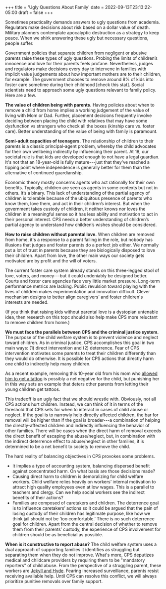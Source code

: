 +++
title = 'Ugly Questions About Family'
date = 2022-09-13T23:13:22-05:00
draft = false
+++

Sometimes practicality demands answers to ugly questions from academia. Regulators make decisions about risk based on a dollar value of death. Military planners contemplate apocalyptic destruction as a strategy to keep peace. When we shirk answering these ugly but necessary questions, people suffer.

Government policies that separate children from negligent or abusive parents raise these types of ugly questions. Probing the limits of children’s innocence and love for their parents feels profane. Nevertheless, judges and regulators make decisions every day to intervene in families with implicit value judgements about how important mothers are to their children, for example. The government chooses to remove around 8% of kids into foster care sometime during their childhood [check this stat]. Social scientists need to approach some ugly questions relevant to family policy. Here are a few.

**The value of children being with parents.** Having policies about when to remove a child from home implies a working judgement of the value of living with Mom or Dad. Further, placement decisions frequently involve deciding between placing the child with relatives that may have some dysfunction vs strangers who check all the boxes (kinship care vs. foster care). Better understanding of the value of being with family is paramount.

**Semi-adult capacities of teenagers.** The relationship of children to their parents is a classic principal-agent problem, whereby the child advocates for their own wellbeing indirectly by influencing their parent. At 18, our societal rule is that kids are developed enough to not have a legal guardian. It's not that an 18-year-old is fully mature---just that they've reached a tipping point where independence is generally better for them than the alternative of continued guardianship.

Economic theory mostly concerns agents who act rationally for their own benefits. Typically, children are seen as agents in some contexts but not in others. It’s a binary. This lack of understanding of the partial agency of children is tolerable because of the ubiquitous presence of parents who know them, love them, and act in their children’s interest. But when the government takes custody of children, it neither knows nor loves the children in a meaningful sense so it has less ability and motivation to act in their personal interest. CPS needs a better understanding of children’s partial agency to understand how children’s wishes should be considered.

**How to raise children without parental love.** When children are removed from home, it's a response to a parent failing in the role, but nobody has illusions that judges and foster parents do a perfect job either. We normally put a lot of trust in parents because they are biologically disposed to love their children. Apart from love, the other main ways our society gets motivated are by profit and the will of voters.

The current foster care system already stands on this three-legged stool of love, voters, and money---but it could undeniably be designed better. Courts and foster care agencies face very little market pressure. Long-term performance metrics are lacking. Public revulsion toward playing with the lives of children makes experimentation and innovation difficult. Clever mechanism designs to better align caregivers' and foster children's interests are needed.

(If you think that raising kids without parental love is a dystopian untenable idea, then research on this topc should also help make CPS more reluctant to remove children from home.)

**We must face the parallels between CPS and the criminal justice system.** The purpose of the child welfare system is to prevent violence and neglect toward children. As in criminal justice, CPS accomplishes this goal in two main ways: (1) direct intervention and (2) deterrence. Fear of CPS intervention motivates some parents to treat their children differently than they would do otherwise. It is possible for CPS actions that directly harm one child to indirectly help many children. 

As a recent example, removing this 10-year old from his mom who [allowed him to get a tattoo](https://www.dailymail.co.uk/news/article-11313011/New-York-mother-arrested-allowing-10-year-old-son-tattoo-forearm.html) is possibly a net negative for the child, but punishing her in this way sets an example that deters other parents from letting their young children get tattoos. 

This tradeoff is an ugly fact that we should wrestle with. Obviously, not all CPS actions hurt children. Instead, we can think of it in terms of the threshold that CPS sets for when to interact in cases of child abuse or neglect. If the goal is to narrowly help directly affected children, the bar for removal will be higher than if the goal is broader---a combination of helping the directly-affected children and indirectly influencing the behavior of other families. There will be cases when the direct harm of removal exceeds the direct benefit of escaping the abuse/neglect, but, in combination with the indirect deterrence effect to abuse/neglect in other families, it is determined to be a net benefit to society to remove the child.

The hard reality of balancing objectives in CPS provokes some problems. 
- It implies a type of accounting system, balancing dispersed benefit against concentrated harm. On what basis are those decisions made? 
- Causing direct harm to children is demoralizing for child welfare workers. Child welfare relies heavily on workers’ internal motivation to attract high quality employees even at low wages. This is a parallel to teachers and clergy. Can we help social workers see the indirect benefits of their actions?
- Families are composed of caretakers and children. The deterrence goal is to influence caretakers’ actions so it could be argued that the pain of losing custody of their children has legitimate purpose, like how we think jail should not be ‘too comfortable.’ There is no such deterrence goal for children. Apart from the central decision of whether to remove them from their parents’ custody, the experience of CPS involvement for children should be as beneficial as possible.

**When is it constructive to report abuse?** The child welfare system uses a dual approach of supporting families it identifies as struggling but separating them when they do not improve. What's more, CPS deputizes medical and childcare providers by requiring them to be "mandatory reporters" of child abuse. From the perspective of a struggling parent, these workers are [Jekyll and Hyde](https://en.wikipedia.org/wiki/Strange_Case_of_Dr_Jekyll_and_Mr_Hyde). Fearing increased surveillance, parents resist receiving available help. Until CPS can resolve this conflict, we will always prioritize punitive removals over family support. 

